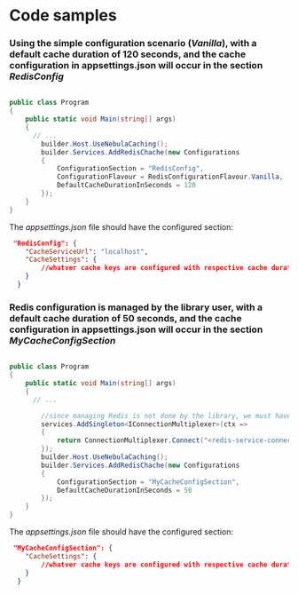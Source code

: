 # Code samples

### Using the simple configuration scenario (_Vanilla_), with a default cache duration of 120 seconds, and the cache configuration in appsettings.json will occur in the section _RedisConfig_

```csharp

public class Program
{
    public static void Main(string[] args)
    {
      // ...
        builder.Host.UseNebulaCaching();
        builder.Services.AddRedisChache(new Configurations
        {
            ConfigurationSection = "RedisConfig",
            ConfigurationFlavour = RedisConfigurationFlavour.Vanilla,
            DefaultCacheDurationInSeconds = 120
        });
    }
}

```

The _appsettings.json_ file should have the configured section:

```json
 "RedisConfig": {
    "CacheServiceUrl": "localhost",
    "CacheSettings": {
        //whatver cache keys are configured with respective cache duration
    }
  }
```

### Redis configuration is managed by the library user, with a default cache duration of 50 seconds, and the cache configuration in appsettings.json will occur in the section _MyCacheConfigSection_

```csharp

public class Program
{
    public static void Main(string[] args)
    {
      // ...

        //since managing Redis is not done by the library, we must have *IConnectionMultiplexer* injected for the library to properly work
        services.AddSingleton<IConnectionMultiplexer>(ctx =>
        {
            return ConnectionMultiplexer.Connect("<redis-service-connection-string>");
        });
        builder.Host.UseNebulaCaching();
        builder.Services.AddRedisChache(new Configurations
        {
            ConfigurationSection = "MyCacheConfigSection",
            DefaultCacheDurationInSeconds = 50
        });
    }
}

```

The _appsettings.json_ file should have the configured section:

```json
 "MyCacheConfigSection": {
    "CacheSettings": {
        //whatver cache keys are configured with respective cache duration
    }
  }
```
